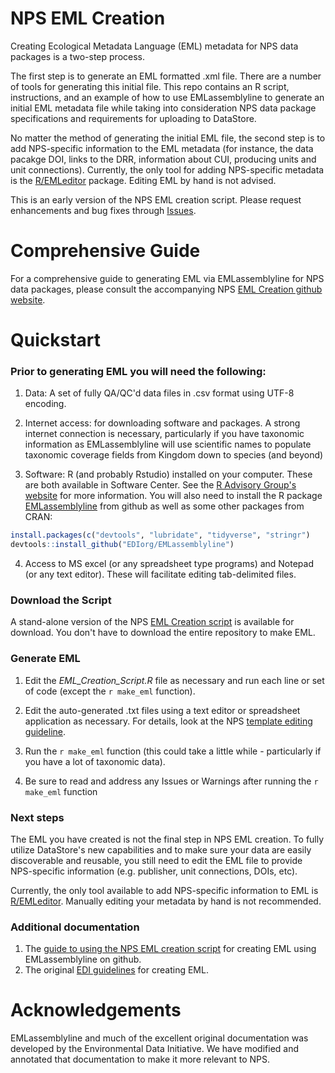 # NPS EML Creation

Creating Ecological Metadata Language (EML) metadata for NPS data packages is a two-step process. 

The first step is to generate an EML formatted .xml file. There are a number of tools for generating this initial file. This repo contains an R script, instructions, and an example of how to use EMLassemblyline to generate an initial EML metadata file while taking into consideration NPS data package specifications and requirements for uploading to DataStore. 

No matter the method of generating the initial EML file, the second step is to add NPS-specific information to the EML metadata (for instance, the data pacakge DOI, links to the DRR, information about CUI, producing units and unit connections). Currently, the only tool for adding NPS-specific metadata is the [R/EMLeditor](https://github.com/nationalparkservice/EMLeditor) package. Editing EML by hand is not advised.

This is an early version of the NPS EML creation script. Please request enhancements and bug fixes through [Issues](https://github.com/nationalparkservice/NPS_EML_Template/issues).


# Comprehensive Guide 

For a comprehensive guide to generating EML via EMLassemblyline for NPS data packages, please consult the accompanying NPS [EML Creation github website](https://nationalparkservice.github.io/NPS_EML_Script/).

# Quickstart

### Prior to generating EML you will need the following:

1) Data: A set of fully QA/QC'd data files in .csv format using UTF-8 encoding. 

2) Internet access: for downloading software and packages. A strong internet connection is necessary, particularly if you have taxonomic information as EMLassemblyline will use scientific names to populate taxonomic coverage fields from Kingdom down to species (and beyond)

3) Software: R (and probably Rstudio) installed on your computer. These are both available in Software Center. See the [R Advisory Group's website](https://doimspp.sharepoint.com/sites/nps-nrss-imdiv/SitePages/R-Adv.aspx) for more information. You will also need to install the R package [EMLassemblyline](https://github.com/EDIorg/EMLassemblyline) from github as well as some other packages from CRAN:

```r
install.packages(c("devtools", "lubridate", "tidyverse", "stringr")
devtools::install_github("EDIorg/EMLassemblyline")
```

4) Access to MS excel (or any spreadsheet type programs) and Notepad (or any text editor). These will facilitate editing tab-delimited files. 


### Download the Script 

A stand-alone version of the NPS [EML Creation script](https://downgit.github.io/#/home?url=https://github.com/nationalparkservice/NPS_EML_Script/blob/main/EML_Creation_Script.R) is available for download. You don't have to download the entire repository to make EML.

### Generate EML

1) Edit the *EML_Creation_Script.R* file as necessary and run each line or set of code (except the `r make_eml` function). 

2) Edit the auto-generated .txt files using a text editor or spreadsheet application as necessary. For details, look at the NPS [template editing guideline](https://nationalparkservice.github.io/NPS_EML_Script/edit_tmplts.html). 

3) Run the `r make_eml` function (this could take a little while - particularly if you have a lot of taxonomic data).

4) Be sure to read and address any Issues or Warnings after running the `r make_eml` function

### Next steps

The EML you have created is not the final step in NPS EML creation. To fully utilize DataStore's new capabilities and to make sure your data are easily discoverable and reusable, you still need to edit the EML file to provide NPS-specific information (e.g. publisher, unit connections, DOIs, etc). 

Currently, the only tool available to add NPS-specific information to EML is [R/EMLeditor](https://github.com/nationalparkservice/EMLeditor). Manually editing your metadata by hand is not recommended.

### Additional documentation

1) The [guide to using the NPS EML creation script](https://nationalparkservice.github.io/NPS_EML_Script/) for creating EML using EMLassemblyline on github.
2) The original [EDI guidelines](https://ediorg.github.io/EMLassemblyline/articles/edit_tmplts.html) for creating EML.

# Acknowledgements

EMLassemblyline and much of the excellent original documentation was developed by the Environmental Data Initiative. We have modified and annotated that documentation to make it more relevant to NPS.


